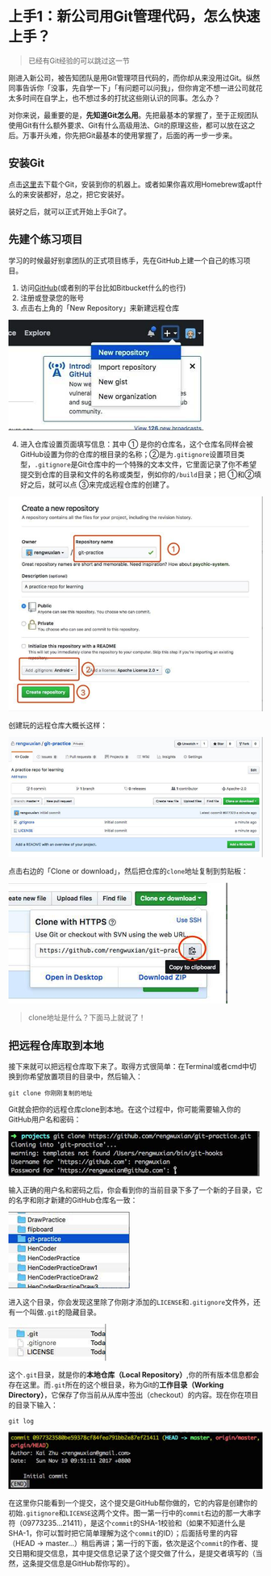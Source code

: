 # 上手1：新公司用Git管理代码，怎么快速上手？

>已经有Git经验的可以跳过这一节

刚进入新公司，被告知团队是用Git管理项目代码的，而你却从来没用过Git。纵然同事告诉你「没事，先自学一下」「有问题可以问我」，但你肯定不想一进公司就花太多时间在自学上，也不想过多的打扰这些刚认识的同事。怎么办？



对你来说，最重要的是，**先知道Git怎么用**。先把最基本的掌握了，至于正规团队使用Git有什么额外要求、Git有什么高级用法、Git的原理这些，都可以放在这之后。万事开头难，你先把Git最基本的使用掌握了，后面的再一步一步来。



## 安装Git

点击[这里](https://git-scm.com/)去下载个Git，安装到你的机器上。或者如果你喜欢用Homebrew或apt什么的来安装都好，总之，把它安装好。



装好之后，就可以正式开始上手Git了。



## 先建个练习项目

学习的时候最好别拿团队的正式项目练手，先在GitHub上建一个自己的练习项目。



1. 访问[GitHub](https://github.com/)(或者别的平台比如Bitbucket什么的也行)
2. 注册或登录您的账号
3. 点击右上角的「New Repository」来新建远程仓库

![](./images/image01.png)

4. 进入仓库设置页面填写信息：其中 ① 是你的仓库名，这个仓库名同样会被GitHub设置为你的仓库的根目录的名称；②是为`.gitignore`设置项目类型，`.gitignore`是Git仓库中的一个特殊的文本文件，它里面记录了你不希望提交到仓库的目录和文件的名称或类型，例如你的`/build`目录；把 ①和②填好之后，就可以点 ③来完成远程仓库的创建了。

![](./images/image02.png)

创建玩的远程仓库大概长这样：

![](./images/image03.png)

点击右边的「Clone or download」，然后把仓库的`clone`地址复制到剪贴板：

![](./images/image04.png)

>clone地址是什么？下面马上就说了！

## 把远程仓库取到本地

接下来就可以把远程仓库取下来了。取得方式很简单：在Terminal或者cmd中切换到你希望放置项目的目录中，然后输入：

```shell
git clone 你刚刚复制的地址
```

Git就会把你的远程仓库clone到本地。在这个过程中，你可能需要输入你的GitHub用户名和密码：

![](./images/image05.png)

输入正确的用户名和密码之后，你会看到你的当前目录下多了一个新的子目录，它的名字和刚才新建的GitHub仓库名一致：

![](./images/image06.png)

进入这个目录，你会发现这里除了你刚才添加的`LICENSE`和`.gitignore`文件外，还有一个叫做`.git`的隐藏目录。

![](./images/image07.png)

这个`.git`目录，就是你的**本地仓库（Local Repository）**,你的所有版本信息都会存在这里。而`.git`所在的这个根目录，称为Git的**工作目录（Working Directory）**，它保存了你当前从从库中签出（checkout）的内容。现在你在项目的目录下输入：

```shell
git log
```

![](./images/image08.png)

在这里你只能看到一个提交，这个提交是GitHub帮你做的，它的内容是创建你的初始`.gitignore`和`LICENSE`这两个文件。图一第一行中的`commit`右边的那一大串字符（09773235...21411），是这个`commit`的SHA-1校验和（如果不知道什么是SHA-1，你可以暂时把它简单理解为这个`commit`的ID）；后面括号里的内容（HEAD -> master…）稍后再讲；第一行的下面，依次是这个`commit`的作者、提交日期和提交信息，其中提交信息记录了这个提交做了什么，是提交者填写的（当然，这条提交信息是GitHub帮你写的）。

